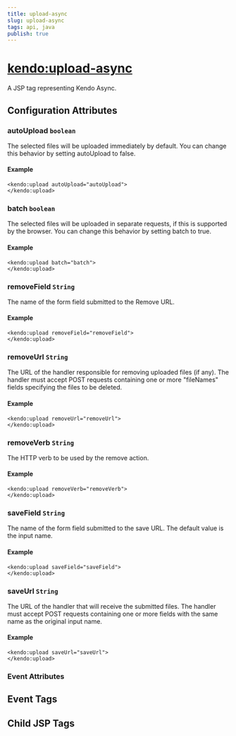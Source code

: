 ```yaml
---
title: upload-async
slug: upload-async
tags: api, java
publish: true
---
```


# <kendo:upload-async>
A JSP tag representing Kendo Async.

## Configuration Attributes


### autoUpload `boolean`

The selected files will be uploaded immediately by default. You can change this behavior by setting
autoUpload to false.

#### Example
    <kendo:upload autoUpload="autoUpload">
    </kendo:upload>



### batch `boolean`

The selected files will be uploaded in separate requests, if this is supported by the browser.
You can change this behavior by setting batch to true.

#### Example
    <kendo:upload batch="batch">
    </kendo:upload>



### removeField `String`

The name of the form field submitted to the Remove URL.

#### Example
    <kendo:upload removeField="removeField">
    </kendo:upload>



### removeUrl `String`

The URL of the handler responsible for removing uploaded files (if any). The handler must accept POST
requests containing one or more "fileNames" fields specifying the files to be deleted.

#### Example
    <kendo:upload removeUrl="removeUrl">
    </kendo:upload>



### removeVerb `String`

The HTTP verb to be used by the remove action.

#### Example
    <kendo:upload removeVerb="removeVerb">
    </kendo:upload>



### saveField `String`

The name of the form field submitted to the save URL. The default value is the input name.

#### Example
    <kendo:upload saveField="saveField">
    </kendo:upload>



### saveUrl `String`

The URL of the handler that will receive the submitted files. The handler must accept POST requests
containing one or more fields with the same name as the original input name.

#### Example
    <kendo:upload saveUrl="saveUrl">
    </kendo:upload>



### Event Attributes

## Event Tags


## Child JSP Tags

